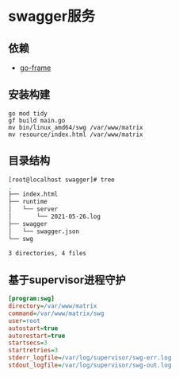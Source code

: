 # swagger服务

## 依赖

  - [go-frame](https://goframe.org)

## 安装构建

```
go mod tidy
gf build main.go
mv bin/linux_amd64/swg /var/www/matrix
mv resource/index.html /var/www/matrix
```

## 目录结构
```bash
[root@localhost swagger]# tree
.
├── index.html
├── runtime
│   └── server
│       └── 2021-05-26.log
├── swagger
│   └── swagger.json
└── swg

3 directories, 4 files
```

## 基于supervisor进程守护

```ini
[program:swg]
directory=/var/www/matrix
command=/var/www/matrix/swg
user=root
autostart=true
autorestart=true
startsecs=3
startretries=3
stderr_logfile=/var/log/supervisor/swg-err.log
stdout_logfile=/var/log/supervisor/swg-out.log
```